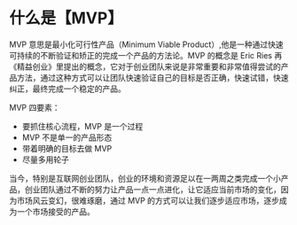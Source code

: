 # 什么是【MVP】
MVP 意思是最小化可行性产品（Minimum Viable Product）,他是一种通过快速可持续的不断验证和矫正的完成一个产品的方法论。MVP 的概念是 Eric Ries 再《精益创业》里提出的概念，它对于创业团队来说是非常重要和非常值得尝试的产品方法，通过这种方式可以让团队快速验证自己的目标是否正确，快速试错，快速纠正，最终完成一个稳定的产品。

MVP 四要素：

* 要抓住核心流程，MVP 是一个过程
* MVP 不是单一的产品形态
* 带着明确的目标去做 MVP
* 尽量多用轮子

当今，特别是互联网创业团队，创业的环境和资源足以在一两周之类完成一个小产品，创业团队通过不断的努力让产品一点一点进化，让它适应当前市场的变化，因为市场风云变幻，很难琢磨，通过 MVP 的方式可以让我们逐步适应市场，逐步成为一个市场接受的产品。